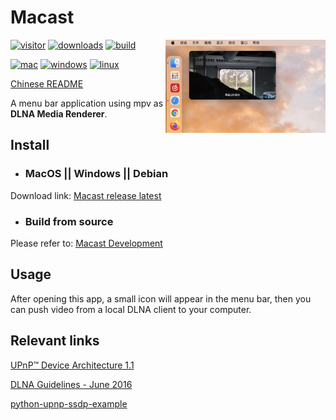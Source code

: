 # Macast

<img align="right" src="demo.png" alt="demo" width="256" height="auto"/> 

[![visitor](https://visitor-badge.glitch.me/badge?page_id=xfangfang.Macast)](https://github.com/xfangfang/Macast/releases/latest)
[![downloads](https://img.shields.io/github/downloads/xfangfang/Macast/total?color=blue)](https://github.com/xfangfang/Macast/releases/latest)
[![build](https://img.shields.io/github/workflow/status/xfangfang/Macast/Build%20Macast)](https://github.com/xfangfang/Macast/actions/workflows/build-macast.yaml)

[![mac](https://img.shields.io/badge/MacOS-10.15%20and%20later-lightgrey?logo=Apple)](https://github.com/xfangfang/Macast/releases/latest)
[![windows](https://img.shields.io/badge/Windows-10-lightgrey?logo=Windows)](https://github.com/xfangfang/Macast/releases/latest)
[![linux](https://img.shields.io/badge/Linux-Xorg-lightgrey?logo=Linux)](https://github.com/xfangfang/Macast/releases/latest)

[Chinese README](docs/README_ZH.md)

A menu bar application using mpv as **DLNA Media Renderer**.


## Install

- ### MacOS || Windows || Debian

Download link:  [Macast release latest](https://github.com/xfangfang/Macast/releases/latest)

- ### Build from source

Please refer to: [Macast Development](docs/Development.md)


## Usage

After opening this app, a small icon will appear in the menu bar, then you can push video from a local DLNA client to your computer.


## Relevant links

[UPnP™ Device Architecture 1.1](http://upnp.org/specs/arch/UPnP-arch-DeviceArchitecture-v1.1.pdf)

[DLNA Guidelines - June 2016](https://spirespark.com/dlna/guidelines/)

[python-upnp-ssdp-example](https://github.com/ZeWaren/python-upnp-ssdp-example)
